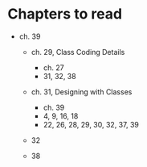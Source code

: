 # Chapters to read


* ch. 39
    * ch. 29, Class Coding Details
        * ch. 27
        * 31, 32, 38
    * ch. 31, Designing with Classes
        * ch. 39
        * 4, 9, 16, 18
        * 22, 26, 28, 29, 30, 32, 37, 39
        
    * 32
    * 38